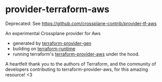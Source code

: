 # provider-terraform-aws

Deprecated: See https://github.com/crossplane-contrib/provider-tf-aws


An experimental Crossplane provider for Aws
- generated by [terraform-provider-gen](https://github.com/crossplane-contrib/terraform-provider-gen)
- building on [terraform-runtime](https://github.com/crossplane-contrib/terraform-runtime)
- running terraform's [terraform-provider-aws](https://github.com/hashicorp/terraform-provider-aws) under the hood.

A heartfelt thank you to the authors of Terraform, and the community of developers contributing to terraform-provider-aws, for this amazing resource! <3
